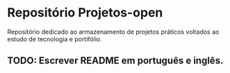 # Repositório Projetos-open
Repositório dedicado ao armazenamento de projetos práticos voltados ao estudo de tecnologia e portifólio.

## TODO: Escrever README em português e inglês.